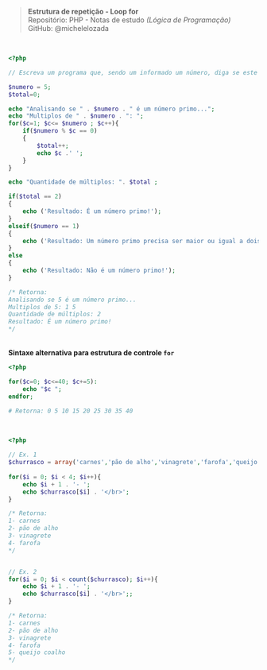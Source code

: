 > **Estrutura de repetição - Loop for**     
> Repositório: PHP - Notas de estudo *(Lógica de Programação)*      
> GitHub: @michelelozada
&nbsp;
     
&nbsp;     
```php
<?php

// Escreva um programa que, sendo um informado um número, diga se este é um número primo ou não.

$numero = 5;
$total=0;

echo "Analisando se " . $numero . " é um número primo...";
echo "Multiplos de " . $numero . ": ";
for($c=1; $c<= $numero ; $c++){
	if($numero % $c == 0) 
	{
		$total++;
		echo $c .' ';
	}
}

echo "Quantidade de múltiplos: ". $total ;

if($total == 2)
{
	echo ('Resultado: É um número primo!');
}
elseif($numero == 1)
{
	echo ('Resultado: Um número primo precisa ser maior ou igual a dois, portanto o número 1 não é número primo!');
}
else
{
	echo ('Resultado: Não é um número primo!');
}

/* Retorna:
Analisando se 5 é um número primo...
Multiplos de 5: 1 5 
Quantidade de múltiplos: 2
Resultado: É um número primo!
*/
```
&nbsp; 
&nbsp;       
**Sintaxe alternativa para estrutura de controle `for`**
```php
<?php

for($c=0; $c<=40; $c+=5):
    echo "$c ";
endfor;

# Retorna: 0 5 10 15 20 25 30 35 40 
```
&nbsp; 
&nbsp; 
```php
<?php 

// Ex. 1 
$churrasco = array('carnes','pão de alho','vinagrete','farofa','queijo coalho');
	
for($i = 0; $i < 4; $i++){ 
	echo $i + 1 . '- ';
	echo $churrasco[$i] . '</br>';
}

/* Retorna:
1- carnes
2- pão de alho
3- vinagrete
4- farofa
*/	


// Ex. 2 
for($i = 0; $i < count($churrasco); $i++){
	echo $i + 1 . '- ';
	echo $churrasco[$i] . '</br>';;
}

/* Retorna:
1- carnes
2- pão de alho
3- vinagrete
4- farofa
5- queijo coalho
*/
```
